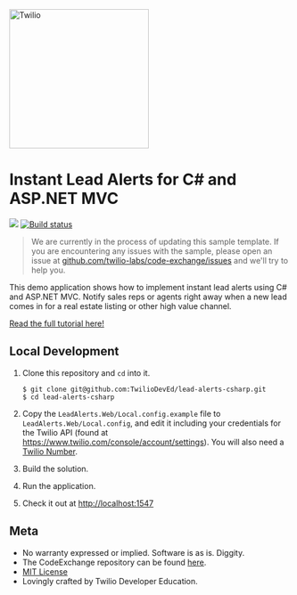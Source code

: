 <a href="https://www.twilio.com">
  <img src="https://static0.twilio.com/marketing/bundles/marketing/img/logos/wordmark-red.svg" alt="Twilio" width="250" />
</a>

# Instant Lead Alerts for C# and ASP.NET MVC

![](https://github.com/TwilioDevEd/lead-alerts-csharp/workflows/NetFx/badge.svg)
[![Build status](https://ci.appveyor.com/api/projects/status/7b6v4xetbn0uy6yc/branch/master?svg=true)](https://ci.appveyor.com/project/TwilioDevEd/lead-alerts-csharp/branch/master)

> We are currently in the process of updating this sample template. If you are encountering any issues with the sample, please open an issue at [github.com/twilio-labs/code-exchange/issues](https://github.com/twilio-labs/code-exchange/issues) and we'll try to help you.

This demo application shows how to implement instant lead alerts using C# and ASP.NET MVC. Notify sales reps or agents right away when a new lead comes in for a real estate listing or other high value channel.

[Read the full tutorial here!](https://www.twilio.com/docs/tutorials/walkthrough/lead-alerts/csharp/mvc)

## Local Development

1. Clone this repository and `cd` into it.

   ```shell
   $ git clone git@github.com:TwilioDevEd/lead-alerts-csharp.git
   $ cd lead-alerts-csharp
   ```

1. Copy the `LeadAlerts.Web/Local.config.example` file to `LeadAlerts.Web/Local.config`, and edit it including your credentials for the Twilio API (found at https://www.twilio.com/console/account/settings). You will also need a [Twilio Number](https://www.twilio.com/console/phone-numbers/incoming).

1. Build the solution.

1. Run the application.

1. Check it out at [http://localhost:1547](http://localhost:1547)

## Meta

* No warranty expressed or implied. Software is as is. Diggity.
* The CodeExchange repository can be found [here](https://github.com/twilio-labs/code-exchange/).
* [MIT License](http://www.opensource.org/licenses/mit-license.html)
* Lovingly crafted by Twilio Developer Education.

